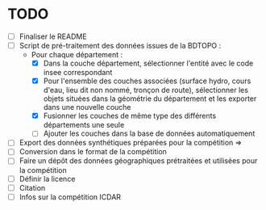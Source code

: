 # TODO
- [ ] Finaliser le README
- [ ] Script de pré-traitement des données issues de la BDTOPO :
    - Pour chaque département : 
        - [X] Dans la couche département, sélectionner l'entité avec le code insee correspondant
        - [X] Pour l'ensemble des couches associées (surface hydro, cours d'eau, lieu dit non nommé, tronçon de route), sélectionner les objets situées dans la géométrie du département et les exporter dans une nouvelle couche
        - [X] Fusionner les couches de même type des différents départements une seule
        - [ ] Ajouter les couches dans la base de données automatiquement
- [ ] Export des données synthétiques préparées pour la compétition =>
- [ ] Conversion dans le format de la compétition
- [ ] Faire un dépôt des données géographiques prétraitées et utilisées pour la compétition
- [ ] Définir la licence
- [ ] Citation
- [ ] Infos sur la compétition ICDAR